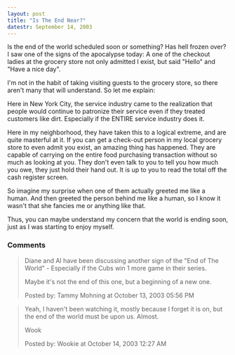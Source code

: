 ```yaml
---
layout: post
title: "Is The End Near?"
datestr: September 14, 2003
---
```


Is the end of the world scheduled soon or something?  Has hell frozen over?  I saw one of the signs of the apocalypse today: A one of the checkout ladies at the grocery store not only admitted I exist, but said "Hello" and "Have a nice day".

I'm not in the habit of taking visiting guests to the grocery store, so there aren't many that will understand.  So let me explain:

Here in New York City, the service industry came to the realization that people would continue to patronize their service even if they treated customers like dirt.  Especially if the ENTIRE service industry does it.

Here in my neighborhood, they have taken this to a logical extreme, and are quite masterful at it.  If you can get a check-out person in my local grocery store to even admit you exist, an amazing thing has happened.  They are capable of carrying on the entire food purchasing transaction without so much as looking at you.  They don't even talk to you to tell you how much you owe, they just hold their hand out.  It is up to you to read the total off the cash register screen.

So imagine my surprise when one of them actually greeted me like a human.  And then greeted the person behind me like a human, so I know it wasn't that she fancies me or anything like that.

Thus, you can maybe understand my concern that the world is ending soon, just as I was starting to enjoy myself.

### Comments

<blockquote>
Diane and Al have been discussing another sign of the "End of The World" - Especially if the Cubs win 1 more game in their series.

Maybe it's not the end of this one, but a beginning of a new one.
<div class="post-meta">Posted by: Tammy Mohning at October 13, 2003 05:56 PM</div> </blockquote>

<blockquote>
Yeah, I haven't been watching it, mostly because I forget it is on, but the end of the world must be upon us.  Almost.

Wook
<div class="post-meta">Posted by: Wookie at October 14, 2003 12:27 AM</div> </blockquote>

